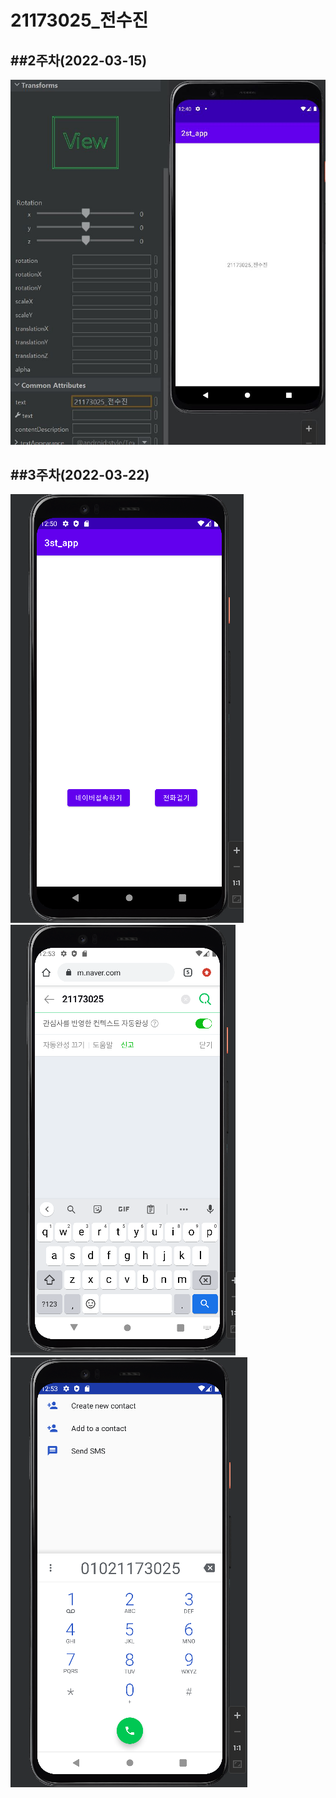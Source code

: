 # 21173025_전수진 

##2주차(2022-03-15)
-
<img width="" height="" src="./pic/2st.PNG"></img>


##3주차(2022-03-22)
-
<img width="" height="" src="./pic/홈화면.PNG"></img>
<img width="" height="" src="./pic/네이버.PNG"></img>
<img width="" height="" src="./pic/전화걸기.PNG"></img>

